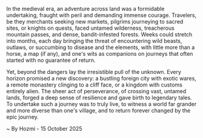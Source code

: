 
In the medieval era, an adventure across land was a formidable undertaking, fraught with peril and demanding immense courage. Travelers, be they merchants seeking new markets, pilgrims journeying to sacred sites, or knights on quests, faced untamed wilderness, treacherous mountain passes, and dense, bandit-infested forests. Weeks could stretch into months, each day bringing the threat of encountering wild beasts, outlaws, or succumbing to disease and the elements, with little more than a horse, a map (if any), and one's wits as companions on journeys that often started with no guarantee of return.

Yet, beyond the dangers lay the irresistible pull of the unknown. Every horizon promised a new discovery: a bustling foreign city with exotic wares, a remote monastery clinging to a cliff face, or a kingdom with customs entirely alien. The sheer act of perseverance, of crossing vast, untamed lands, forged a deep sense of resilience and gave birth to legendary tales. To undertake such a journey was to truly live, to witness a world far grander and more diverse than one's village, and to return forever changed by the epic journey.

~ By Hozmi - 15 October 2025
